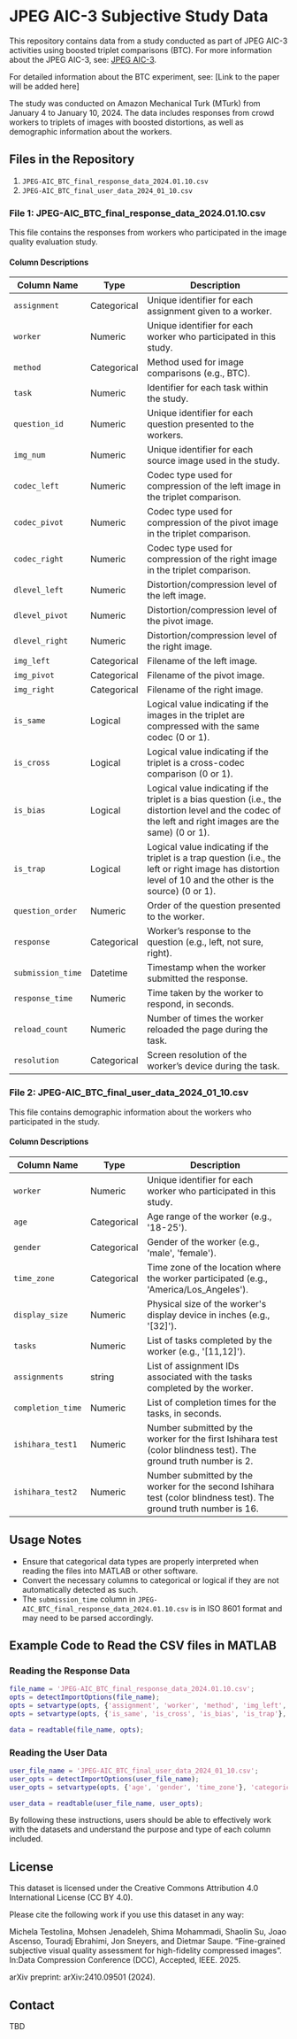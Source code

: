 # JPEG AIC-3 Subjective Study Data

This repository contains data from a study conducted as part of JPEG AIC-3 activities using boosted triplet comparisons (BTC). For more information about the JPEG AIC-3, see: [JPEG AIC-3](https://jpeg.org/aic/index.html).

For detailed information about the BTC experiment, see: [Link to the paper will be added here]

The study was conducted on Amazon Mechanical Turk (MTurk) from January 4 to January 10, 2024. The data includes responses from crowd workers to triplets of images with boosted distortions, as well as demographic information about the workers.

## Files in the Repository

1. `JPEG-AIC_BTC_final_response_data_2024.01.10.csv`
2. `JPEG-AIC_BTC_final_user_data_2024_01_10.csv`

### File 1: JPEG-AIC_BTC_final_response_data_2024.01.10.csv

This file contains the responses from workers who participated in the image quality evaluation study.

#### Column Descriptions

| Column Name       | Type        | Description                                                                                                                      |
|-------------------|-------------|-------------------------------------------------------------------------------------------------------------------------------------------------------------|
| `assignment`      | Categorical | Unique identifier for each assignment given to a worker.                                                                                                    |
| `worker`          | Numeric     | Unique identifier for each worker who participated in this study.                                                                                           |
| `method`          | Categorical | Method used for image comparisons (e.g., BTC).                                                                                                              |
| `task`            | Numeric     | Identifier for each task within the study.                                                                                                                  |
| `question_id`     | Numeric     | Unique identifier for each question presented to the workers.                                                                                               |
| `img_num`         | Numeric     | Unique identifier for each source image used in the study.                                                                                                  |
| `codec_left`      | Numeric     | Codec type used for compression of the left image in the triplet comparison.                                                                                |
| `codec_pivot`     | Numeric     | Codec type used for compression of the pivot image in the triplet comparison.                                                                               |
| `codec_right`     | Numeric     | Codec type used for compression of the right image in the triplet comparison.                                                                               |
| `dlevel_left`     | Numeric     | Distortion/compression level of the left image.                                                                                                             |
| `dlevel_pivot`    | Numeric     | Distortion/compression level of the pivot image.                                                                                                            |
| `dlevel_right`    | Numeric     | Distortion/compression level of the right image.                                                                                                            |
| `img_left`        | Categorical | Filename of the left image.                                                                                                                                 |
| `img_pivot`       | Categorical | Filename of the pivot image.                                                                                                                                |
| `img_right`       | Categorical | Filename of the right image.                                                                                                                                |
| `is_same`         | Logical     | Logical value indicating if the images in the triplet are compressed with the same codec (0 or 1).                                                          |
| `is_cross`        | Logical     | Logical value indicating if the triplet is a cross-codec comparison (0 or 1).                                                                               |
| `is_bias`         | Logical     | Logical value indicating if the triplet is a bias question (i.e., the distortion level and the codec of the left and right images are the same) (0 or 1).   |
| `is_trap`         | Logical     | Logical value indicating if the triplet is a trap question (i.e., the left or right image has distortion level of 10 and the other is the source) (0 or 1). |
| `question_order`  | Numeric     | Order of the question presented to the worker.                                                                                                              |
| `response`        | Categorical | Worker’s response to the question (e.g., left, not sure, right).                                                                                            |
| `submission_time` | Datetime    | Timestamp when the worker submitted the response.                                                                                                           |
| `response_time`   | Numeric     | Time taken by the worker to respond, in seconds.                                                                                                            |
| `reload_count`    | Numeric     | Number of times the worker reloaded the page during the task.                                                                                               |
| `resolution`      | Categorical | Screen resolution of the worker’s device during the task.                                                                                                   |

### File 2: JPEG-AIC_BTC_final_user_data_2024_01_10.csv

This file contains demographic information about the workers who participated in the study.

#### Column Descriptions

| Column Name      | Type        | Description                                                                                                          |
|------------------|-------------|----------------------------------------------------------------------------------------------------------------------|
| `worker`         | Numeric     | Unique identifier for each worker who participated in this study.                                                    |
| `age`            | Categorical | Age range of the worker (e.g., '18-25').                                                                             |
| `gender`         | Categorical | Gender of the worker (e.g., 'male', 'female').                                                                       |
| `time_zone`      | Categorical | Time zone of the location where the worker participated (e.g., 'America/Los_Angeles').                               |
| `display_size`   | Numeric     | Physical size of the worker's display device in inches (e.g., '[32]').                                               |
| `tasks`          | Numeric     | List of tasks completed by the worker (e.g., '[11,12]').                                                             |
| `assignments`    | string      | List of assignment IDs associated with the tasks completed by the worker.                                            |
| `completion_time`| Numeric     | List of completion times for the tasks, in seconds.                                                                  |
| `ishihara_test1` | Numeric     | Number submitted by the worker for the first Ishihara test (color blindness test). The ground truth number is 2.     |
| `ishihara_test2` | Numeric     | Number submitted by the worker for the second Ishihara test (color blindness test). The ground truth number is 16.   |

## Usage Notes

- Ensure that categorical data types are properly interpreted when reading the files into MATLAB or other software.
- Convert the necessary columns to categorical or logical if they are not automatically detected as such.
- The `submission_time` column in `JPEG-AIC_BTC_final_response_data_2024.01.10.csv` is in ISO 8601 format and may need to be parsed accordingly.

## Example Code to Read the CSV files in MATLAB

### Reading the Response Data

```matlab
file_name = 'JPEG-AIC_BTC_final_response_data_2024.01.10.csv';
opts = detectImportOptions(file_name);
opts = setvartype(opts, {'assignment', 'worker', 'method', 'img_left', 'img_pivot', 'img_right', 'response', 'resolution'}, 'categorical');
opts = setvartype(opts, {'is_same', 'is_cross', 'is_bias', 'is_trap'}, 'logical');

data = readtable(file_name, opts);
```

### Reading the User Data

```matlab
user_file_name = 'JPEG-AIC_BTC_final_user_data_2024_01_10.csv';
user_opts = detectImportOptions(user_file_name);
user_opts = setvartype(opts, {'age', 'gender', 'time_zone'}, 'categorical');

user_data = readtable(user_file_name, user_opts);
```

By following these instructions, users should be able to effectively work with the datasets and understand the purpose and type of each column included.

## License
This dataset is licensed under the Creative Commons Attribution 4.0 International License (CC BY 4.0).

Please cite the following work if you use this dataset in any way:

Michela Testolina, Mohsen Jenadeleh, Shima Mohammadi, Shaolin Su,
Joao Ascenso, Touradj Ebrahimi, Jon Sneyers, and Dietmar Saupe.
“Fine-grained subjective visual quality assessment for high-fidelity compressed images”.
In:Data Compression Conference (DCC), Accepted, IEEE. 2025.

arXiv preprint: arXiv:2410.09501 (2024).


## Contact

TBD
